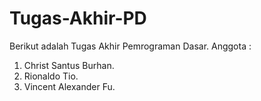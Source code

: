 # Tugas-Akhir-PD
Berikut adalah Tugas Akhir Pemrograman Dasar. Anggota :
1. Christ Santus Burhan.
2. Rionaldo Tio.
3. Vincent Alexander Fu.
